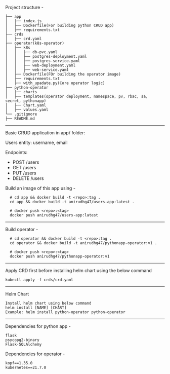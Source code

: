 Project structure -
```
├── app
│   ├── index.js
│   ├── Dockerfile(For building python CRUD app)
│   ├── requirements.txt
├── crds
│   ├── crd.yaml
├── operator(k8s-operator)
│   ├── k8s
│   │   ├── db-pvc.yaml
│   │   ├── postgres-deployment.yaml
│   │   ├── postgres-service.yaml
│   │   ├── web-deployment.yaml
│   │   ├── web-service.yaml
│   ├── Dockerfile(FOr building the operator image)
│   ├── requirements.txt
│   ├── with_upadate.py(Core operator logic)
├── python-operator
│   ├── charts
│   ├── templates(operator deployment, namespace, pv, rbac, sa, secret, pythonapp)
│   ├── Chart.yaml
│   ├── values.yaml
└── .gitignore
├── README.md
```
-------------------------------------------------------------------------------

Basic CRUD application in app/ folder:

Users entity: username, email

Endpoints:
- POST /users
- GET /users
- PUT /users
- DELETE /users

Build an image of this app using -
```
  # cd app && docker build -t <repo>:tag .
  cd app && docker build -t anirudhg47/users-app:latest .

  # docker push <repo>:<tag>
  docker push anirudhg47/users-app:latest
```
-------------------------------------------------------------------------------

Build operator -

```
  # cd operator && docker build -t <repo>:tag .
  cd operator && docker build -t anirudhg47/pythonapp-operator:v1 .

  # docker push <repo>:<tag>
  docker push anirudhg47/pythonapp-operator:v1
```

-------------------------------------------------------------------------------
Apply CRD first before installing helm chart using the below command

```
kubectl apply -f crds/crd.yaml

```


-------------------------------------------------------------------------------

Helm Chart

```
Install helm chart using below command
helm install [NAME] [CHART]
Example: helm install python-operator python-operator
```

-------------------------------------------------------------------------------

Dependencies for python app -
```
flask
psycopg2-binary
Flask-SQLAlchemy
```

Dependencies for operator -
```
kopf==1.35.0
kubernetes==21.7.0
```